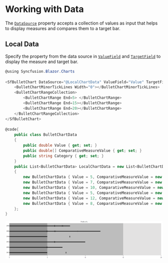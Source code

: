 # Working with Data

The [`DataSource`](https://help.syncfusion.com/cr/blazor/Syncfusion.Blazor.Charts.SfBulletChart-1.html#Syncfusion_Blazor_Charts_SfBulletChart_1_DataSource) property accepts a collection of values as input that helps to display measures and compares them to a target bar.

## Local Data

Specify the property from the data source in [`ValueField`](https://help.syncfusion.com/cr/blazor/Syncfusion.Blazor.Charts.SfBulletChart-1.html#Syncfusion_Blazor_Charts_SfBulletChart_1_ValueField) and [`TargetField`](https://help.syncfusion.com/cr/blazor/Syncfusion.Blazor.Charts.SfBulletChart-1.html#Syncfusion_Blazor_Charts_SfBulletChart_1_TargetField) to display the measure and target bar.

```csharp
@using Syncfusion.Blazor.Charts

<SfBulletChart DataSource="@LocalChartData" ValueField="Value" TargetField="ComparativeMeasureValue" CategoryField="Category" Height="400" Minimum="0" Maximum="20" Interval="5" Title="Profit in %">
    <BulletChartMinorTickLines Width="0"></BulletChartMinorTickLines>
    <BulletChartRangeCollection>
        <BulletChartRange End=5> </BulletChartRange>
        <BulletChartRange End=15></BulletChartRange>
        <BulletChartRange End=20></BulletChartRange>
    </BulletChartRangeCollection>
</SfBulletChart>

@code{
    public class BulletChartData
    {
        public double Value { get; set; }
        public double[] ComparativeMeasureValue { get; set; }
        public string Category { get; set; }
    }
    public List<BulletChartData> LocalChartData = new List<BulletChartData>
    {
        new BulletChartData { Value = 5, ComparativeMeasureValue = new double[] { 7.5 }, Category = "2001" },
        new BulletChartData { Value = 7, ComparativeMeasureValue = new double[] { 5 }, Category = "2002" },
        new BulletChartData { Value = 10, ComparativeMeasureValue = new double[] { 6 }, Category = "2003" },
        new BulletChartData { Value = 5, ComparativeMeasureValue = new double[] { 8 }, Category = "2004" },
        new BulletChartData { Value = 12, ComparativeMeasureValue = new double[] { 5, 6, 9 }, Category = "2005" },
        new BulletChartData { Value = 8, ComparativeMeasureValue = new double[] { 6, 7 }, Category = "2006" }
    };
}
```

![Axis Customization](images/local-data.png)
